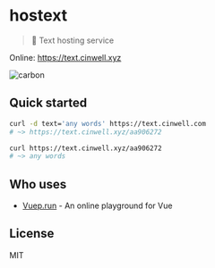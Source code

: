 # hostext

> 🔡 Text hosting service

Online: https://text.cinwell.xyz

![carbon](https://user-images.githubusercontent.com/7565692/38164640-f55200c8-3539-11e8-9c45-247b430339ea.png)

## Quick started

```sh
curl -d text='any words' https://text.cinwell.com
# ~> https://text.cinwell.xyz/aa906272

curl https://text.cinwell.xyz/aa906272
# ~> any words
```

## Who uses

* [Vuep.run](https://vuep.run) - An online playground for Vue

## License

MIT
